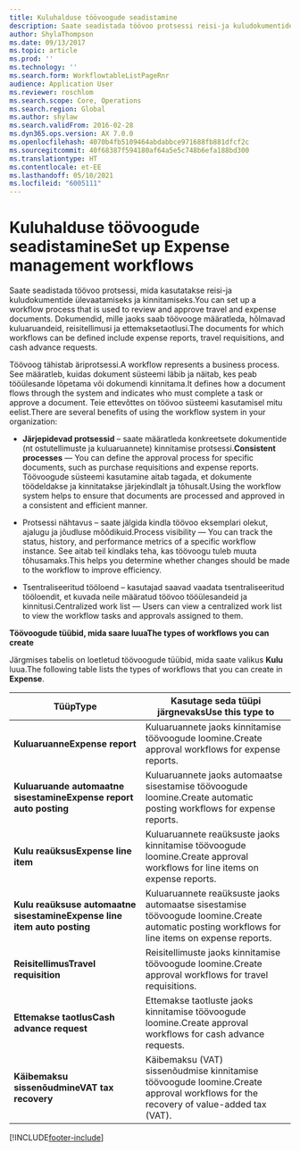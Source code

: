 ```yaml
---
title: Kuluhalduse töövoogude seadistamine
description: Saate seadistada töövoo protsessi reisi-ja kuludokumentide ülevaatamiseks ja kinnitamiseks.
author: ShylaThompson
ms.date: 09/13/2017
ms.topic: article
ms.prod: ''
ms.technology: ''
ms.search.form: WorkflowtableListPageRnr
audience: Application User
ms.reviewer: roschlom
ms.search.scope: Core, Operations
ms.search.region: Global
ms.author: shylaw
ms.search.validFrom: 2016-02-28
ms.dyn365.ops.version: AX 7.0.0
ms.openlocfilehash: 4070b4fb5109464abdabbce971688fb881dfcf2c
ms.sourcegitcommit: 40f68387f594180af64a5e5c748b6efa188bd300
ms.translationtype: HT
ms.contentlocale: et-EE
ms.lasthandoff: 05/10/2021
ms.locfileid: "6005111"
---
```

# <a name="set-up-expense-management-workflows"></a><span data-ttu-id="34098-103">Kuluhalduse töövoogude seadistamine</span><span class="sxs-lookup"><span data-stu-id="34098-103">Set up Expense management workflows</span></span>

<span data-ttu-id="34098-104">Saate seadistada töövoo protsessi, mida kasutatakse reisi-ja kuludokumentide ülevaatamiseks ja kinnitamiseks.</span><span class="sxs-lookup"><span data-stu-id="34098-104">You can set up a workflow process that is used to review and approve travel and expense documents.</span></span> <span data-ttu-id="34098-105">Dokumendid, mille jaoks saab töövooge määratleda, hõlmavad kuluaruandeid, reisitellimusi ja ettemaksetaotlusi.</span><span class="sxs-lookup"><span data-stu-id="34098-105">The documents for which workflows can be defined include expense reports, travel requisitions, and cash advance requests.</span></span>

<span data-ttu-id="34098-106">Töövoog tähistab äriprotsessi.</span><span class="sxs-lookup"><span data-stu-id="34098-106">A workflow represents a business process.</span></span> <span data-ttu-id="34098-107">See määratleb, kuidas dokument süsteemi läbib ja näitab, kes peab tööülesande lõpetama või dokumendi kinnitama.</span><span class="sxs-lookup"><span data-stu-id="34098-107">It defines how a document flows through the system and indicates who must complete a task or approve a document.</span></span> <span data-ttu-id="34098-108">Teie ettevõttes on töövoo süsteemi kasutamisel mitu eelist.</span><span class="sxs-lookup"><span data-stu-id="34098-108">There are several benefits of using the workflow system in your organization:</span></span>

-   <span data-ttu-id="34098-109">**Järjepidevad protsessid** – saate määratleda konkreetsete dokumentide (nt ostutellimuste ja kuluaruannete) kinnitamise protsessi.</span><span class="sxs-lookup"><span data-stu-id="34098-109">**Consistent processes** — You can define the approval process for specific documents, such as purchase requisitions and expense reports.</span></span> <span data-ttu-id="34098-110">Töövoogude süsteemi kasutamine aitab tagada, et dokumente töödeldakse ja kinnitatakse järjekindlalt ja tõhusalt.</span><span class="sxs-lookup"><span data-stu-id="34098-110">Using the workflow system helps to ensure that documents are processed and approved in a consistent and efficient manner.</span></span>

-   <span data-ttu-id="34098-111">Protsessi nähtavus – saate jälgida kindla töövoo eksemplari olekut, ajalugu ja jõudluse mõõdikuid.</span><span class="sxs-lookup"><span data-stu-id="34098-111">Process visibility — You can track the status, history, and performance metrics of a specific workflow instance.</span></span> <span data-ttu-id="34098-112">See aitab teil kindlaks teha, kas töövoogu tuleb muuta tõhusamaks.</span><span class="sxs-lookup"><span data-stu-id="34098-112">This helps you determine whether changes should be made to the workflow to improve efficiency.</span></span>

-   <span data-ttu-id="34098-113">Tsentraliseeritud tööloend – kasutajad saavad vaadata tsentraliseeritud tööloendit, et kuvada neile määratud töövoo tööülesandeid ja kinnitusi.</span><span class="sxs-lookup"><span data-stu-id="34098-113">Centralized work list — Users can view a centralized work list to view the workflow tasks and approvals assigned to them.</span></span> 

<span data-ttu-id="34098-114">**Töövoogude tüübid, mida saare luua**</span><span class="sxs-lookup"><span data-stu-id="34098-114">**The types of workflows you can create**</span></span>

<span data-ttu-id="34098-115">Järgmises tabelis on loetletud töövoogude tüübid, mida saate valikus **Kulu** luua.</span><span class="sxs-lookup"><span data-stu-id="34098-115">The following table lists the types of workflows that you can create in **Expense**.</span></span>


|              <span data-ttu-id="34098-116"><strong>Tüüp</strong></span><span class="sxs-lookup"><span data-stu-id="34098-116"><strong>Type</strong></span></span>              |                   <span data-ttu-id="34098-117"><strong>Kasutage seda tüüpi järgnevaks</strong></span><span class="sxs-lookup"><span data-stu-id="34098-117"><strong>Use this type to</strong></span></span>                   |
|-------------------------------------------------|-----------------------------------------------------------------------|
|         <span data-ttu-id="34098-118"><strong>Kuluaruanne</strong></span><span class="sxs-lookup"><span data-stu-id="34098-118"><strong>Expense report</strong></span></span>         |            <span data-ttu-id="34098-119">Kuluaruannete jaoks kinnitamise töövoogude loomine.</span><span class="sxs-lookup"><span data-stu-id="34098-119">Create approval workflows for expense reports.</span></span>             |
|  <span data-ttu-id="34098-120"><strong>Kuluaruande automaatne sisestamine</strong></span><span class="sxs-lookup"><span data-stu-id="34098-120"><strong>Expense report auto posting</strong></span></span>   |        <span data-ttu-id="34098-121">Kuluaruannete jaoks automaatse sisestamise töövoogude loomine.</span><span class="sxs-lookup"><span data-stu-id="34098-121">Create automatic posting workflows for expense reports.</span></span>        |
|       <span data-ttu-id="34098-122"><strong>Kulu reaüksus</strong></span><span class="sxs-lookup"><span data-stu-id="34098-122"><strong>Expense line item</strong></span></span>        |     <span data-ttu-id="34098-123">Kuluaruannete reaüksuste jaoks kinnitamise töövoogude loomine.</span><span class="sxs-lookup"><span data-stu-id="34098-123">Create approval workflows for line items on expense reports.</span></span>      |
| <span data-ttu-id="34098-124"><strong>Kulu reaüksuse automaatne sisestamine</strong></span><span class="sxs-lookup"><span data-stu-id="34098-124"><strong>Expense line item auto posting</strong></span></span> | <span data-ttu-id="34098-125">Kuluaruannete reaüksuste jaoks automaatse sisestamise töövoogude loomine.</span><span class="sxs-lookup"><span data-stu-id="34098-125">Create automatic posting workflows for line items on expense reports.</span></span> |
|       <span data-ttu-id="34098-126"><strong>Reisitellimus</strong></span><span class="sxs-lookup"><span data-stu-id="34098-126"><strong>Travel requisition</strong></span></span>       |          <span data-ttu-id="34098-127">Reisitellimuste jaoks kinnitamise töövoogude loomine.</span><span class="sxs-lookup"><span data-stu-id="34098-127">Create approval workflows for travel requisitions.</span></span>           |
|      <span data-ttu-id="34098-128"><strong>Ettemakse taotlus</strong></span><span class="sxs-lookup"><span data-stu-id="34098-128"><strong>Cash advance request</strong></span></span>      |         <span data-ttu-id="34098-129">Ettemakse taotluste jaoks kinnitamise töövoogude loomine.</span><span class="sxs-lookup"><span data-stu-id="34098-129">Create approval workflows for cash advance requests.</span></span>          |
|        <span data-ttu-id="34098-130"><strong>Käibemaksu sissenõudmine</strong></span><span class="sxs-lookup"><span data-stu-id="34098-130"><strong>VAT tax recovery</strong></span></span>        | <span data-ttu-id="34098-131">Käibemaksu (VAT) sissenõudmise kinnitamise töövoogude loomine.</span><span class="sxs-lookup"><span data-stu-id="34098-131">Create approval workflows for the recovery of value-added tax (VAT).</span></span>  |



[!INCLUDE[footer-include](../includes/footer-banner.md)]